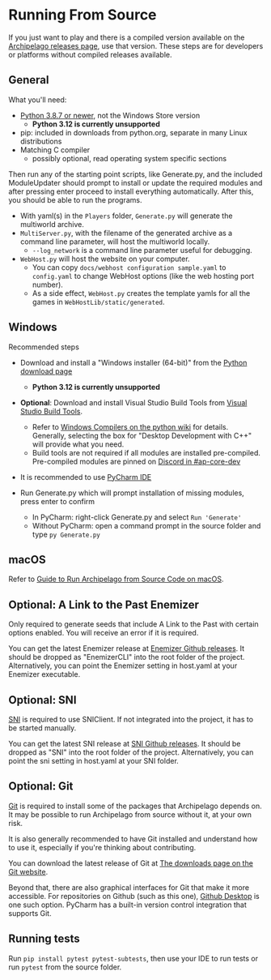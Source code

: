 # Running From Source

If you just want to play and there is a compiled version available on the
[Archipelago releases page](https://github.com/ArchipelagoMW/Archipelago/releases),
use that version. These steps are for developers or platforms without compiled releases available.

## General

What you'll need:
 * [Python 3.8.7 or newer](https://www.python.org/downloads/), not the Windows Store version
   * **Python 3.12 is currently unsupported**
 * pip: included in downloads from python.org, separate in many Linux distributions
 * Matching C compiler
   * possibly optional, read operating system specific sections

Then run any of the starting point scripts, like Generate.py, and the included ModuleUpdater should prompt to install or update the
required modules and after pressing enter proceed to install everything automatically.
After this, you should be able to run the programs.

 * With yaml(s) in the `Players` folder, `Generate.py` will generate the multiworld archive.
 * `MultiServer.py`, with the filename of the generated archive as a command line parameter, will host the multiworld locally.
    * `--log_network` is a command line parameter useful for debugging.
 * `WebHost.py` will host the website on your computer.
    * You can copy `docs/webhost configuration sample.yaml` to `config.yaml`
    to change WebHost options (like the web hosting port number).
    * As a side effect, `WebHost.py` creates the template yamls for all the games in `WebHostLib/static/generated`.


## Windows

Recommended steps
 * Download and install a "Windows installer (64-bit)" from the [Python download page](https://www.python.org/downloads)
   * **Python 3.12 is currently unsupported**

 * **Optional**: Download and install Visual Studio Build Tools from
   [Visual Studio Build Tools](https://visualstudio.microsoft.com/visual-cpp-build-tools/).
   * Refer to [Windows Compilers on the python wiki](https://wiki.python.org/moin/WindowsCompilers) for details. 
     Generally, selecting the box for "Desktop Development with C++" will provide what you need.
   * Build tools are not required if all modules are installed pre-compiled. Pre-compiled modules are pinned on
     [Discord in #ap-core-dev](https://discord.com/channels/731205301247803413/731214280439103580/905154456377757808)

 * It is recommended to use [PyCharm IDE](https://www.jetbrains.com/pycharm/)
 * Run Generate.py which will prompt installation of missing modules, press enter to confirm
   * In PyCharm: right-click Generate.py and select `Run 'Generate'`
   * Without PyCharm: open a command prompt in the source folder and type `py Generate.py`


## macOS

Refer to [Guide to Run Archipelago from Source Code on macOS](../worlds/generic/docs/mac_en.md).


## Optional: A Link to the Past Enemizer

Only required to generate seeds that include A Link to the Past with certain options enabled. You will receive an
error if it is required.

You can get the latest Enemizer release at [Enemizer Github releases](https://github.com/Ijwu/Enemizer/releases).
It should be dropped as "EnemizerCLI" into the root folder of the project. Alternatively, you can point the Enemizer
setting in host.yaml at your Enemizer executable.


## Optional: SNI

[SNI](https://github.com/alttpo/sni/blob/main/README.md) is required to use SNIClient. If not integrated into the project, it has to be started manually.

You can get the latest SNI release at [SNI Github releases](https://github.com/alttpo/sni/releases).
It should be dropped as "SNI" into the root folder of the project. Alternatively, you can point the sni setting in
host.yaml at your SNI folder.


## Optional: Git

[Git](https://git-scm.com) is required to install some of the packages that Archipelago depends on.
It may be possible to run Archipelago from source without it, at your own risk.

It is also generally recommended to have Git installed and understand how to use it, especially if you're thinking about contributing.

You can download the latest release of Git at [The downloads page on the Git website](https://git-scm.com/downloads).

Beyond that, there are also graphical interfaces for Git that make it more accessible.
For repositories on Github (such as this one), [Github Desktop](https://desktop.github.com) is one such option.
PyCharm has a built-in version control integration that supports Git.

## Running tests

Run `pip install pytest pytest-subtests`, then use your IDE to run tests or run `pytest` from the source folder.
